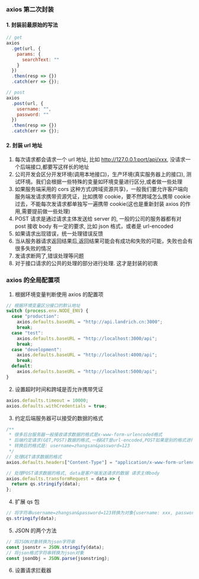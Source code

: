### axios 第二次封装

#### 1. 封装前最原始的写法

```js
// get
axios
  .get(url, {
    params: {
      searchText: ""
    }
  })
  .then(resp => {})
  .catch(err => {});

// post
axios
  .post(url, {
    username: "",
    password: ""
  })
  .then(resp => {})
  .catch(err => {});
```

#### 2. 封装 url 地址

1. 每次请求都会请求一个 url 地址, 比如 http://127.0.0.1:port/api/xxx, 没请求一个后端接口,都要写这样长的地址
2. 公司开发会区分开发环境(调用本地接口)，生产环境(真实服务器上的接口), 测试环境。我们会根据一些特殊的变量如环境变量进行区分,或者做一些处理
3. 如果服务端采用的 cors 这种方式(跨域资源共享)，一般我们要允许客户端向服务端发请求携带资源凭证，比如携带 cookie，要不然跨域怎么携带 cookie 过去，不能每次发请求都单独写一遍携带 cookie(这也是重新封装 axios 的作用,需要提前做一些处理)
4. POST 请求是通过请求主体发送给 server 的, 一般的公司的服务器都有对 post 接收 body 有一定的要求, 比如 json 格式，或者是 url-encoded
5. 如果请求出现错误，统一处理错误反馈
6. 当从服务器请求返回结果后,返回结果可能会有成功和失败的可能，失败也会有很多失败的情况
7. 发请求断网了,错误处理等问题
8. 对于接口请求的公共的处理的部分进行处理. 这才是封装的初衷

### axios 的全局配置项

1. 根据环境变量判断使用 axios 的配置项

```js
// 根据环境变量区分接口的默认地址
switch (process.env.NODE_ENV) {
  case "production":
    axios.defaults.baseURL = "http://api.landrich.cn:3000";
    break;
  case "test":
    axios.defaults.baseURL = "http://localhost:3000/api";
    break;
  case "development":
    axios.defaults.baseURL = "http://localhost:4000/api";
    break;
  default:
    axios.defaults.baseURL = "http://localhost:5000/api";
}
```

2. 设置超时时间和跨域是否允许携带凭证

```js
axios.defaults.timeout = 10000;
axios.defaults.withCredentials = true;
```

3. 约定后端服务器可以接受的数据的格式

```js
/**
 * 很多后台服务器一般接收请求数据的格式是x-www-form-urlencoded格式
 * 后端约定请求(GET,POST)数据的格式,一般GET是url-encoded,POST如果是别的格式进行转换为服务器可以识别的格式
 * 转换后的格式是: username=zhangsan&password=123
 */
// 处理GET请求数据的格式
axios.defaults.headers["Content-Type"] = "application/x-www-form-urlencoded";

// 处理POST请求数据的格式, data是客户端发送请求的数据 请求主体body
axios.defaults.transformRequest = data => {
  return qs.stringify(data);
};
```

4. 扩展 qs 包

```js
// 将字符串username=zhangsan&password=123转换为对象{username: xxx, password: xxx}
qs.stringify(data);
```

5. JSON 的两个方法

```js
// 将JSON对象转换为json字符串
const jsonstr = JSON.stringify(data);
// 将json格式字符串转换为json对象
const jsonObj = JSON.parse(jsonstring);
```

6. 设置请求拦截器
